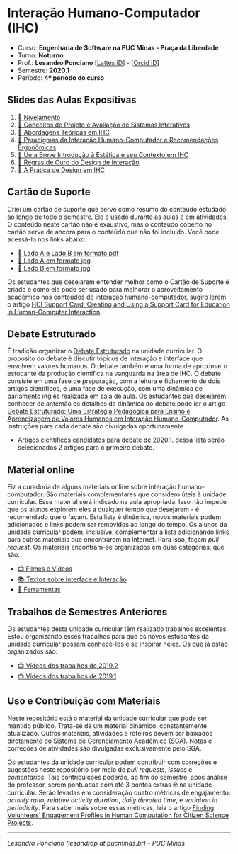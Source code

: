 # Interação Humano-Computador (IHC) 

* Curso: **Engenharia de Software na PUC Minas - Praça da Liberdade**
* Turno: **Noturno**
* Prof.: **Lesandro Ponciano**   [[Lattes iD](http://lattes.cnpq.br/2211388362277178)] - [[Orcid iD](http://orcid.org/0000-0002-5724-0094)]
* Semestre: **2020.1**
* Período: **4º período do curso**

## Slides das Aulas Expositivas
1. [:notebook: Nivelamento](https://github.com/lesandrop/Inter-Humano-Computador/blob/master/01-SlidesDasAulas/IHC-01-Nivelamento.pdf)
1. [:notebook: Conceitos de Projeto e Avaliação de Sistemas Interativos](https://github.com/lesandrop/Inter-Humano-Computador/blob/master/01-SlidesDasAulas/IHC-02-Conceito%20de%20interface%20e%20de%20design%20da%20intera%C3%A7%C3%A3o.pdf)
1. [:notebook: Abordagens Teóricas em IHC](https://github.com/lesandrop/Inter-Humano-Computador/blob/master/01-SlidesDasAulas/IHC-03-Abordagens%20Teoricas%20em%20IHC.pdf)
1. [:notebook: Paradigmas da Interação Humano-Computador e Recomendações Ergonômicas](https://github.com/lesandrop/Inter-Humano-Computador/blob/master/01-SlidesDasAulas/IHC-04-Paradigmas%20da%20interacao%20humano-computador.pdf)
1. [:notebook: Uma Breve Introdução à Estética e seu Contexto em IHC](https://github.com/lesandrop/Inter-Humano-Computador/blob/master/01-SlidesDasAulas/IHC-05-Est%C3%A9tica%20em%20IHC.pdf)
1. [:notebook: Regras de Ouro do Design de Interação](https://github.com/lesandrop/Inter-Humano-Computador/blob/master/01-SlidesDasAulas/IHC-06-Regras%20de%20ouro%20do%20design%20de%20intera%C3%A7%C3%A3o.pdf)
1. [:notebook: A Prática de Design em IHC](https://github.com/lesandrop/Inter-Humano-Computador/blob/master/01-SlidesDasAulas/IHC-07-Design%20em%20IHC.pdf)

## Cartão de Suporte

Criei um cartão de suporte que serve como resumo do conteúdo estudado ao longo de todo o semestre. Ele é usado durante as aulas e em atividades. O conteúdo neste cartão não é exaustivo, mas o conteúdo coberto no cartão serve de ancora para o conteúdo que não foi incluído. Você pode acessá-lo nos links abaixo.
* [:gift: Lado A e Lado B em formato pdf](https://github.com/lesandrop/Inter-Humano-Computador/blob/master/03-Cart%C3%A3oDeSuporte-HCISupportCard/Cart%C3%A3o-IHC.pdf)
* [:gift: Lado A em formato jpg](https://github.com/lesandrop/Inter-Humano-Computador/blob/master/03-Cart%C3%A3oDeSuporte-HCISupportCard/Cart%C3%A3o-IHC-A.jpg)
* [:gift: Lado B em formato jpg](https://github.com/lesandrop/Inter-Humano-Computador/blob/master/03-Cart%C3%A3oDeSuporte-HCISupportCard/Cart%C3%A3o-IHC-B.jpg)

Os estudantes que desejarem entender melhor como o Cartão de Suporte é criado e como ele pode ser usado para melhorar o aproveitamento acadêmico nos conteúdos de interação humano-computador, sugiro lerem o artigo [HCI Support Card: Creating and Using a Support Card for Education in Human-Computer Interaction](https://doi.org/10.5753/ihc.2019.8409).

## Debate Estruturado

É tradição organizar o [Debate Estruturado](https://doi.org/10.5753/ihc.2018.4209) na unidade curricular. O propósito do debate é discutir tópicos de interação e interface que envolvem valores humanos. O debate também é uma forma de aproximar o estudante da produção científica na vanguarda na área de IHC. O debate consiste em uma fase de preparação, com a leitura e fichamento de dois artigos científicos, e uma fase de execução, com uma dinâmica de parlamento inglês realizada em sala de aula. Os estudantes que desejarem conhecer de antemão os detalhes da dinâmica do debate pode ler o artigo [Debate Estruturado: Uma Estratégia Pedagógica para Ensino e Aprendizagem de Valores Humanos em Interação Humano-Computador](https://doi.org/10.5753/ihc.2018.4209). As instruções para cada debate são divulgadas oportunamente. 

* [Artigos científicos candidatos para debate de 2020.1.](https://github.com/lesandrop/Inter-Humano-Computador/blob/master/04-DebateEstruturado/Links-ArtigosCient%C3%ADficos.md) dessa lista serão selecionados 2 artigos para o primeiro debate.

## Material online
Fiz a curadoria de alguns materiais online sobre interação humano-computador. São materiais complementares que considero úteis à unidade curricular. Esse material será indicado na aula apropriada. Isso não impede que os alunos explorem eles a qualquer tempo que desejarem -  é recomendado que o façam. Esta lista é dinâmica, novos materiais podem adicionados e links podem ser removidos ao longo do tempo. Os alunos da unidade curricular podem, inclusive, complementar a lista adicionando links para outros materiais que encontrarem na Internet. Para isso, façam _pull request_. Os materiais encontram-se organizados em duas categorias, que são:

* [:tv: Filmes e Vídeos](https://github.com/lesandrop/Inter-Humano-Computador/blob/master/00a-MaterialOnline/Links-FilmesVideos.md)
* [:books: Textos sobre Interface e Interação](https://github.com/lesandrop/Inter-Humano-Computador/blob/master/00a-MaterialOnline/Links-InterfaceIntera%C3%A7%C3%A3o.md)
* [:wrench: Ferramentas](https://github.com/lesandrop/Inter-Humano-Computador/blob/master/05-Ferramentas/Links-Ferramentas.md)

## Trabalhos de Semestres Anteriores

Os estudantes desta unidade curricular têm realizado trabalhos excelentes. Estou organizando esses trabalhos para que os novos estudantes da unidade curricular possam conhecê-los e se inspirar neles. Os que já estão organizados são:

* [:tv: Vídeos dos trabalhos de 2019.2](https://github.com/lesandrop/Inter-Humano-Computador/blob/master/TrabalhosDeExAlunos/2019-2-Videos.md)
* [:tv: Vídeos dos trabalhos de 2019.1](https://github.com/lesandrop/Inter-Humano-Computador/blob/master/TrabalhosDeExAlunos/2019-1-Videos.md)


## Uso e Contribuição com Materiais

Neste repositório está o material da unidade curricular que pode ser mantido público. Trata-se de um material dinâmico, constantemente atualizado. Outros materiais, atividades e roteiros devem ser baixados diretamente do Sistema de Gerenciamento Acadêmico (SGA). Notas e correções de atividades são divulgadas exclusivamente pelo SGA. 

Os estudantes da unidade curricular podem contribuir com correções e sugestões neste repositório por meio de _pull requests_, _issues_ e _comentários_. Tais contribuições poderão, ao fim do semestre, após análise do professor, serem pontuadas com até 3 pontos extras :nerd_face: na unidade curricular. Serão levadas em consideração quatro métricas de engajamento: _activity ratio_, _relative activity duration_, _daily devoted time_, e _variation in periodicity_. Para saber mais sobre essas métricas, leia o artigo [Finding Volunteers' Engagement Profiles in Human Computation for Citizen Science Projects](http://dx.doi.org/10.15346/hc.v1i2.12).

---

_Lesandro Ponciano (lesandrop at pucminas.br) - PUC Minas_
